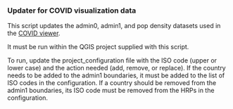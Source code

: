 ### Updater for COVID visualization data

This script updates the admin0, admin1, and pop density datasets used in the [COVID viewer](https://data.humdata.org/visualization/covid19-humanitarian-operations/).

It must be run within the QGIS project supplied with this script.

To run, update the project_configuration file with the ISO code (upper or lower case) and the action needed (add, remove, or replace).  If the country needs to be added to the admin1 boundaries, it must be added to the list of ISO codes in the configuration.  If a country should be removed from the admin1 boundaries, its ISO code must be removed from the HRPs in the configuration.
